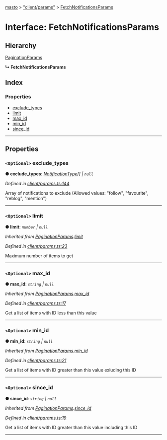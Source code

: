 [masto](../README.md) > ["client/params"](../modules/_client_params_.md) > [FetchNotificationsParams](../interfaces/_client_params_.fetchnotificationsparams.md)

# Interface: FetchNotificationsParams

## Hierarchy

 [PaginationParams](_client_params_.paginationparams.md)

**↳ FetchNotificationsParams**

## Index

### Properties

* [exclude_types](_client_params_.fetchnotificationsparams.md#exclude_types)
* [limit](_client_params_.fetchnotificationsparams.md#limit)
* [max_id](_client_params_.fetchnotificationsparams.md#max_id)
* [min_id](_client_params_.fetchnotificationsparams.md#min_id)
* [since_id](_client_params_.fetchnotificationsparams.md#since_id)

---

## Properties

<a id="exclude_types"></a>

### `<Optional>` exclude_types

**● exclude_types**: *[NotificationType](../modules/_entities_notification_.md#notificationtype)[] \| `null`*

*Defined in [client/params.ts:144](https://github.com/lagunehq/core/blob/84abcd4/src/client/params.ts#L144)*

Array of notifications to exclude (Allowed values: "follow", "favourite", "reblog", "mention")

___
<a id="limit"></a>

### `<Optional>` limit

**● limit**: *`number` \| `null`*

*Inherited from [PaginationParams](_client_params_.paginationparams.md).[limit](_client_params_.paginationparams.md#limit)*

*Defined in [client/params.ts:23](https://github.com/lagunehq/core/blob/84abcd4/src/client/params.ts#L23)*

Maximum number of items to get

___
<a id="max_id"></a>

### `<Optional>` max_id

**● max_id**: *`string` \| `null`*

*Inherited from [PaginationParams](_client_params_.paginationparams.md).[max_id](_client_params_.paginationparams.md#max_id)*

*Defined in [client/params.ts:17](https://github.com/lagunehq/core/blob/84abcd4/src/client/params.ts#L17)*

Get a list of items with ID less than this value

___
<a id="min_id"></a>

### `<Optional>` min_id

**● min_id**: *`string` \| `null`*

*Inherited from [PaginationParams](_client_params_.paginationparams.md).[min_id](_client_params_.paginationparams.md#min_id)*

*Defined in [client/params.ts:21](https://github.com/lagunehq/core/blob/84abcd4/src/client/params.ts#L21)*

Get a list of items with ID greater than this value exluding this ID

___
<a id="since_id"></a>

### `<Optional>` since_id

**● since_id**: *`string` \| `null`*

*Inherited from [PaginationParams](_client_params_.paginationparams.md).[since_id](_client_params_.paginationparams.md#since_id)*

*Defined in [client/params.ts:19](https://github.com/lagunehq/core/blob/84abcd4/src/client/params.ts#L19)*

Get a list of items with ID greater than this value including this ID

___

